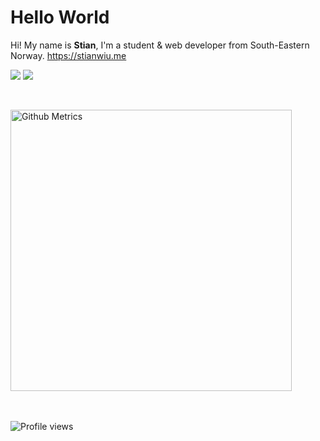 # Hello World

Hi! My name is **Stian**, I'm a student & web developer from South-Eastern Norway.
https://stianwiu.me
  
![](https://github-readme-stats.vercel.app/api?username=stianwiu&theme=tokyonight&show_icons=true)
![](https://github-readme-stats.vercel.app/api/top-langs/?username=stianwiu&layout=compact&theme=tokyonight&langs_count=8)

<br>

<img width="450" src="https://metrics.lecoq.io/stianwiu" alt="Github Metrics"><br>

<br>

<br>

<img src="https://komarev.com/ghpvc/?username=stianwiu" alt="Profile views"/>
